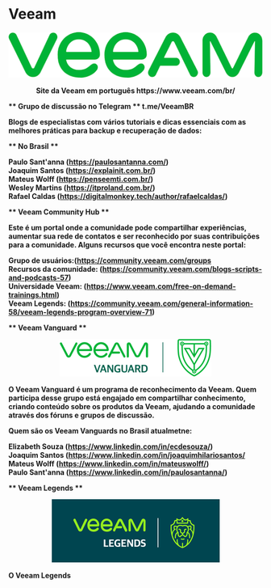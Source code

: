 # Veeam


<p align="center">
   <img src="https://github.com/bethsouza/Veeam/blob/main/veeam.PNG">
</p>

<p align="center"><b>  Site da Veeam em português https://www.veeam.com/br/  </br>

<b> ** Grupo de discussão no Telegram ** t.me/VeeamBR </br>

Blogs de especialistas com vários tutoriais e dicas essenciais com as melhores práticas para backup e recuperação de dados:

<b> ** No Brasil ** </br>

Paulo Sant'anna (https://paulosantanna.com/) </br>
Joaquim Santos (https://explainit.com.br/) </br>
Mateus Wolff (https://penseemti.com.br/) </br>
Wesley Martins (https://itproland.com.br/) </br>
Rafael Caldas (https://digitalmonkey.tech/author/rafaelcaldas/) </br>


<b> ** Veeam Community Hub ** </br>

Este é um portal onde a comunidade pode compartilhar experiências, aumentar sua rede de contatos e ser reconhecido por suas contribuições para a comunidade.
Alguns recursos que você encontra neste portal:

Grupo de usuários:(https://community.veeam.com/groups </br>
Recursos da comunidade: (https://community.veeam.com/blogs-scripts-and-podcasts-57)</br>
Universidade Veeam: (https://www.veeam.com/free-on-demand-trainings.html)</br>
Veeam Legends: (https://community.veeam.com/general-information-58/veeam-legends-program-overview-71)</br>

<b> ** Veeam Vanguard ** </br>

<p align="center">
   <img src="https://github.com/bethsouza/Veeam/blob/main/veeam-vanguard-logo.png">
</p>



O Veeam Vanguard é um programa de reconhecimento da Veeam. Quem participa desse grupo está engajado em compartilhar conhecimento, criando conteúdo sobre os produtos da Veeam, ajudando a comunidade através dos fóruns e grupos de discussão. </br>

Quem são os Veeam Vanguards no Brasil atualmetne:

Elizabeth Souza (https://www.linkedin.com/in/ecdesouza/) </br>
Joaquim Santos (https://www.linkedin.com/in/joaquimhilariosantos/ </br>
Mateus Wolff (https://www.linkedin.com/in/mateuswolff/) </br>
Paulo Sant'anna (https://www.linkedin.com/in/paulosantanna/) </br>

<b> ** Veeam Legends ** </br>

<p align="center">
   <img src="https://github.com/bethsouza/Veeam/blob/main/legends2.png">
</p>

O Veeam Legends 



